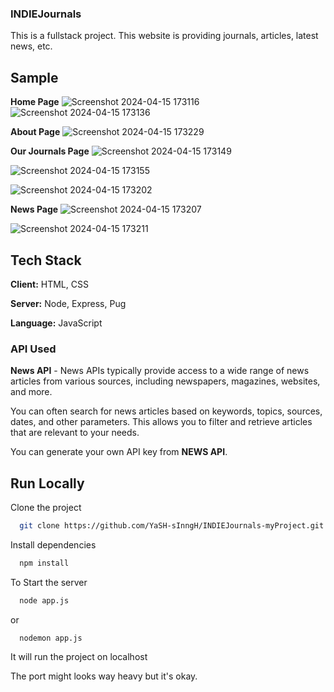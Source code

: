 ### INDIEJournals 

This is a fullstack project. This website is providing journals, articles, latest news, etc.

## Sample

**Home Page**
![Screenshot 2024-04-15 173116](https://github.com/YaSH-sInngH/INDIEJournals-myProject/assets/135167212/16cb4c22-a219-4405-85f0-11b3617ebabf)
![Screenshot 2024-04-15 173136](https://github.com/YaSH-sInngH/INDIEJournals-myProject/assets/135167212/92918370-cecb-4df0-b23c-a71eaafc473b)

**About Page**
![Screenshot 2024-04-15 173229](https://github.com/YaSH-sInngH/INDIEJournals-myProject/assets/135167212/fea15ab1-9ec5-4c9a-9692-6c851978d64a)

**Our Journals Page**
![Screenshot 2024-04-15 173149](https://github.com/YaSH-sInngH/INDIEJournals-myProject/assets/135167212/e85b644d-b961-43d0-8692-b7a48b480648)

![Screenshot 2024-04-15 173155](https://github.com/YaSH-sInngH/INDIEJournals-myProject/assets/135167212/0d3ad163-9830-418d-84a7-11f29e5c8ed5)

![Screenshot 2024-04-15 173202](https://github.com/YaSH-sInngH/INDIEJournals-myProject/assets/135167212/bff0676b-f821-458e-8f98-789ef7fc2776)

**News Page**
![Screenshot 2024-04-15 173207](https://github.com/YaSH-sInngH/INDIEJournals-myProject/assets/135167212/e0d00ced-f668-46cd-91a6-6f87447005a8)

![Screenshot 2024-04-15 173211](https://github.com/YaSH-sInngH/INDIEJournals-myProject/assets/135167212/12b6a38a-ec8d-4839-9f82-3718f51cdcae)

## Tech Stack

**Client:** HTML, CSS

**Server:** Node, Express, Pug

**Language:** JavaScript

### API Used

**News API** - News APIs typically provide access to a wide range of news articles from various sources, including newspapers, magazines, websites, and more.

You can often search for news articles based on keywords, topics, sources, dates, and other parameters. This allows you to filter and retrieve articles that are relevant to your needs.

You can generate your own API key from **NEWS API**.


## Run Locally

Clone the project

```bash
  git clone https://github.com/YaSH-sInngH/INDIEJournals-myProject.git
```

Install dependencies

```bash
  npm install
```

To Start the server

```bash
  node app.js
```
or 

```
  nodemon app.js
```

It will run the project on localhost

The port might looks way heavy but it's okay. 
